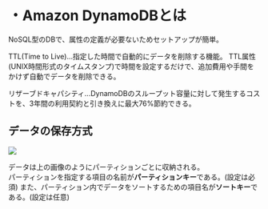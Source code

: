 # ・Amazon DynamoDBとは
NoSQL型のDBで、属性の定義が必要ないためセットアップが簡単。

TTL(Time to Live)...指定した時間で自動的にデータを削除する機能。
TTL属性(UNIX時間形式のタイムスタンプ)で時間を設定するだけで、追加費用や手間をかけず自動でデータを削除できる。

リザーブドキャパシティ...DynamoDBのスループット容量に対して発生するコストを、3年間の利用契約と引き換えに最大76%節約できる。

## データの保存方式
![](../image/DynamoDB_データ保存方式.png)

データは上の画像のようにパーティションごとに収納される。  
パーティションを指定する項目の名前が**パーティションキー**である。(設定は必須)
また、パーティション内でデータをソートするための項目名が**ソートキー**である。(設定は任意)